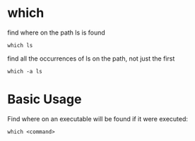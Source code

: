 # which

find where on the path ls is found

    which ls

find all the occurrences of ls on the path, not just the first

    which -a ls


# Basic Usage

Find where on an executable will be found if it were executed:

    which <command>
